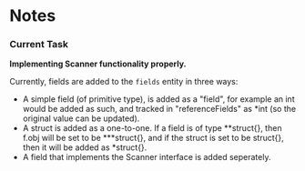 # Notes

### Current Task

**Implementing Scanner functionality properly.**

Currently, fields are added to the `fields` entity in three ways:

- A simple field (of primitive type), is added as a "field", for example an int would be added as such, and tracked
  in "referenceFields" as *int (so the original value can be updated).
- A struct is added as a one-to-one. If a field is of type **struct{}, then f.obj will be set to be ***struct{}, and 
  if the struct is set to be struct{}, then it will be added as *struct{}.
- A field that implements the Scanner interface is added seperately.